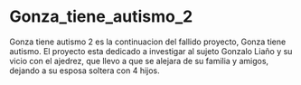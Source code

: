 # Gonza_tiene_autismo_2
Gonza tiene autismo 2 es la continuacion del fallido proyecto, Gonza tiene autismo. El proyecto esta dedicado a investigar al sujeto Gonzalo Liaño y su vicio con el ajedrez, que llevo a que se alejara de su familia y amigos, dejando a su esposa soltera con 4 hijos.
